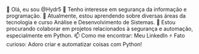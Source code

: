 👋 Olá, eu sou @Hydr5
👀 Tenho interesse em segurança da informação e programação.
🌱 Atualmente, estou aprendendo sobre diversas áreas da tecnologia e curso Análise e Desenvolvimento de Sistemas.
💞️ Estou procurando colaborar em projetos relacionados à segurança e automação, especialmente em Python.
📫 Como me encontrar: Meu LinkedIn
⚡ Fato curioso: Adoro criar e automatizar coisas com Python!
